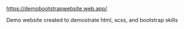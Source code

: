 https://demobootstrapwebsite.web.app/

Demo website created to demostrate html, scss, and bootstrap skills
